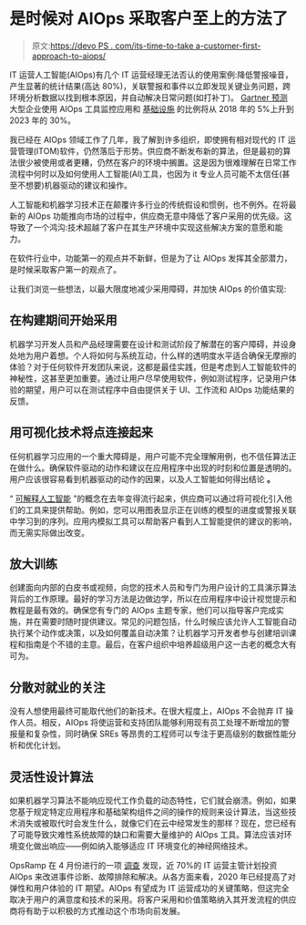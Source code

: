 # 是时候对 AIOps 采取客户至上的方法了

> 原文:[https://devo PS . com/its-time-to-take a-customer-first-approach-to-aiops/](https://devops.com/its-time-to-take-a-customer-first-approach-to-aiops/)

IT 运营人工智能(AIOps)有几个 IT 运营经理无法否认的使用案例:降低警报噪音，产生显著的统计结果(高达 80%)，关联警报和事件以立即发现关键业务问题，跨环境分析数据以找到根本原因，并自动解决日常问题(如打补丁)。 [Gartner 预测](https://www.gartner.com/smarterwithgartner/how-to-get-started-with-aiops/) 大型企业使用 AIOps 工具监控应用和 [基础设施](https://www.gartner.com/smarterwithgartner/its-time-for-infrastructure-and-operations-to-get-versatile/) 的比例将从 2018 年的 5%上升到 2023 年的 30%。

我已经在 AIOps 领域工作了几年，我了解到许多组织，即使拥有相对现代的 IT 运营管理(ITOM)软件，仍然落后于形势。供应商不断发布新的算法，但是最初的算法很少被使用或者更糟，仍然在客户的环境中搁置。这是因为很难理解在日常工作流程中何时以及如何使用人工智能(AI)工具，也因为 it 专业人员可能不太信任(甚至不想要)机器驱动的建议和操作。

人工智能和机器学习技术正在颠覆许多行业的传统假设和惯例，也不例外。在将最新的 AIOps 功能推向市场的过程中，供应商无意中降低了客户采用的优先级。这导致了一个鸿沟:技术超越了客户在其生产环境中实现这些解决方案的意愿和能力。

在软件行业中，功能第一的观点并不新鲜，但是为了让 AIOps 发挥其全部潜力，是时候采取客户第一的观点了。

让我们浏览一些想法，以最大限度地减少采用障碍，并加快 AIOps 的价值实现:

## **在构建期间开始采用**

机器学习开发人员和产品经理需要在设计和测试阶段了解潜在的客户障碍，并设身处地为用户着想。个人将如何与系统互动，什么样的透明度水平适合确保无摩擦的体验？对于任何软件开发团队来说，这都是最佳实践，但是考虑到人工智能软件的神秘性，这甚至更加重要。通过让用户尽早使用软件，例如测试程序，记录用户体验的期望，用户可以在测试程序中自由提供关于 UI、工作流和 AIOps 功能结果的反馈。

## **用可视化技术将点连接起来**

任何机器学习应用的一个重大障碍是，用户可能不完全理解用例，也不信任算法正在做什么。确保软件驱动的动作和建议在应用程序中出现的时刻和位置是透明的。用户应该很容易看到机器驱动的动作的因果，以及人工智能如何得出结论 **。**

“ [可解释人工智能](https://towardsdatascience.com/an-explanation-of-what-why-and-how-of-explainable-ai-xai-117d9c441265) ”的概念在去年变得流行起来，供应商可以通过将可视化引入他们的工具来提供帮助。例如，您可以用图表显示正在训练的模型的进度或警报关联中学习到的序列。应用内模拟工具可以帮助客户看到人工智能提供的建议的影响，而无需实际做出改变。

## **放大训练**

创建面向内部的白皮书或视频，向您的技术人员和专门为用户设计的工具演示算法背后的工作原理。最好的学习方法是边做边学，所以在应用程序中设计视觉提示和教程是最有效的。确保您有专门的 AIOps 主题专家，他们可以指导客户完成实施，并在需要时随时提供建议。常见的问题包括，什么时候应该允许人工智能自动执行某个动作或决策，以及如何覆盖自动决策？让机器学习开发者参与创建培训课程和指南是个不错的主意。最后，在客户组织中培养超级用户这一古老的概念大有可为。

## **分散对就业的关注**

没有人想使用最终可能取代他们的新技术。在很大程度上，AIOps 不会抛弃 IT 操作人员。相反，AIOps 将使运营和支持团队能够利用现有员工处理不断增加的警报量和复杂性，同时确保 SREs 等昂贵的工程师可以专注于更高级别的数据性能分析和优化计划。

## **灵活性设计算法**

如果机器学习算法不能响应现代工作负载的动态特性，它们就会崩溃。例如，如果您基于规定特定应用程序和基础架构组件之间的操作的规则来设计算法，当这些技术消失或被取代时会发生什么，就像它们在云中经常发生的那样？现在，您已经有了可能导致灾难性系统故障的缺口和需要大量维护的 AIOps 工具。算法应该对环境变化做出响应——例如纳入能够适应 IT 环境变化的神经网络技术。

OpsRamp 在 4 月份进行的一项 [调查](https://blog.opsramp.com/survey-it-modernization-hiring-management-infrastructure) 发现，近 70%的 IT 运营主管计划投资 AIOps 来改进事件诊断、故障排除和解决。从各方面来看，2020 年已经提高了对弹性和用户体验的 IT 期望。AIOps 有望成为 IT 运营成功的关键策略，但这完全取决于用户的满意度和技术的采用。将客户采用和价值策略纳入其开发流程的供应商将有助于以积极的方式推动这个市场向前发展。